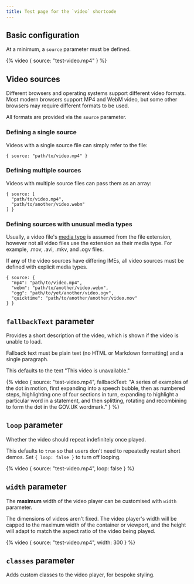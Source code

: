 ```yaml
---
title: Test page for the `video` shortcode
---
```


## Basic configuration

At a minimum, a `source` parameter must be defined.

{% video { source: "test-video.mp4" } %}

## Video sources

Different browsers and operating systems support different video formats. Most modern browsers support MP4 and WebM video, but some other browsers may require different formats to be used.

All formats are provided via the `source` parameter.

### Defining a single source

Videos with a single source file can simply refer to the file:

```
{ source: "path/to/video.mp4" }
```

### Defining multiple sources

Videos with multiple source files can pass them as an array:

```
{ source: [
  "path/to/video.mp4",
  "path/to/another/video.webm"
] }
```

### Defining sources with unusual media types

Usually, a video file's [media type](https://en.wikipedia.org/wiki/Media_type) is assumed from the file extension, however not all video files use the extension as their media type. For example, .mov, .avi, .mkv, and .ogv files.

If **any** of the video sources have differing IMEs, all video sources must be defined with explicit media types.

```
{ source: {
  "mp4": "path/to/video.mp4",
  "webm": "path/to/another/video.webm",
  "ogg": "path/to/yet/another/video.ogv",
  "quicktime": "path/to/another/another/video.mov"
} }
```

## `fallbackText` parameter

Provides a short description of the video, which is shown if the video is unable to load.

Fallback text must be plain text (no HTML or Markdown formatting) and a single paragraph.

This defaults to the text "This video is unavailable."

{% video { source: "test-video.mp4", fallbackText: "A series of examples of the dot in motion, first expanding into a speech bubble, then as numbered steps, highlighting one of four sections in turn, expanding to highlight a particular word in a statement, and then splitting, rotating and recombining to form the dot in the GOV.UK wordmark." } %}

## `loop` parameter

Whether the video should repeat indefinitely once played.

This defaults to `true` so that users don't need to repeatedly restart short demos. Set `{ loop: false }` to turn off looping.

{% video { source: "test-video.mp4", loop: false } %}

## `width` parameter

The **maximum** width of the video player can be customised with `width` parameter.

The dimensions of videos aren't fixed. The video player's width will be capped to the maximum width of the container or viewport, and the height will adapt to match the aspect ratio of the video being played.

{% video { source: "test-video.mp4", width: 300 } %}

## `classes` parameter

Adds custom classes to the video player, for bespoke styling.
